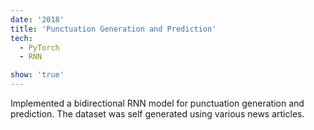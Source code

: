 ```yaml
---
date: '2018'
title: 'Punctuation Generation and Prediction'
tech:
  - PyTorch
  - RNN

show: 'true'
---
```

Implemented a bidirectional RNN model for punctuation generation and prediction. The dataset was self generated using various news articles.
